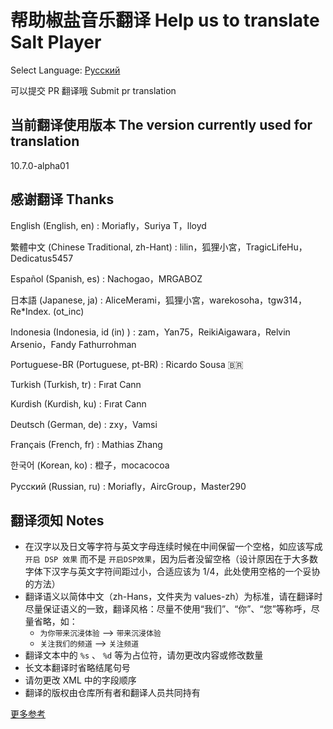 # 帮助椒盐音乐翻译 Help us to translate Salt Player

Select Language: [Русский](https://github.com/Moriafly/SaltPlayerSource/tree/main/translations/README-RU.md)

可以提交 PR 翻译哦  Submit pr translation

## 当前翻译使用版本 The version currently used for translation

10.7.0-alpha01

## 感谢翻译 Thanks

English (English, en) : Moriafly，Suriya T，lloyd

繁體中文 (Chinese Traditional, zh-Hant) : lilin，狐狸小宮，TragicLifeHu，Dedicatus5457

Español (Spanish, es) : Nachogao，MRGABOZ

日本語 (Japanese, ja) : AliceMerami，狐狸小宮，warekosoha，tgw314，Re*Index. (ot_inc)

Indonesia (Indonesia, id (in) ) : zam，Yan75，ReikiAigawara，Relvin Arsenio，Fandy Fathurrohman

Portuguese-BR (Portuguese, pt-BR) : Ricardo Sousa 🇧🇷

Turkish (Turkish, tr) : Fırat Cann

Kurdish (Kurdish, ku) : Fırat Cann

Deutsch (German, de) : zxy，Vamsi

Français (French, fr) : Mathias Zhang

한국어 (Korean, ko) : 橙子，mocacocoa

Русский (Russian, ru) : Moriafly，AircGroup，Master290

## 翻译须知 Notes

- 在汉字以及日文等字符与英文字母连续时候在中间保留一个空格，如应该写成 `开启 DSP 效果` 而不是 `开启DSP效果`，因为后者没留空格（设计原因在于大多数字体下汉字与英文字符间距过小，合适应该为 1/4，此处使用空格的一个妥协的方法）
- 翻译语义以简体中文（zh-Hans，文件夹为 values-zh）为标准，请在翻译时尽量保证语义的一致，翻译风格：尽量不使用“我们”、“你”、“您”等称呼，尽量省略，如：
  - `为你带来沉浸体验` --> `带来沉浸体验`
  - `关注我们的频道` --> `关注频道`
- 翻译文本中的 `%s` 、 `%d` 等为占位符，请勿更改内容或修改数量
- 长文本翻译时省略结尾句号
- 请勿更改 XML 中的字段顺序
- 翻译的版权由仓库所有者和翻译人员共同持有

[更多参考](https://sakawish.github.io/open-source/salt-ui/tdts/)
